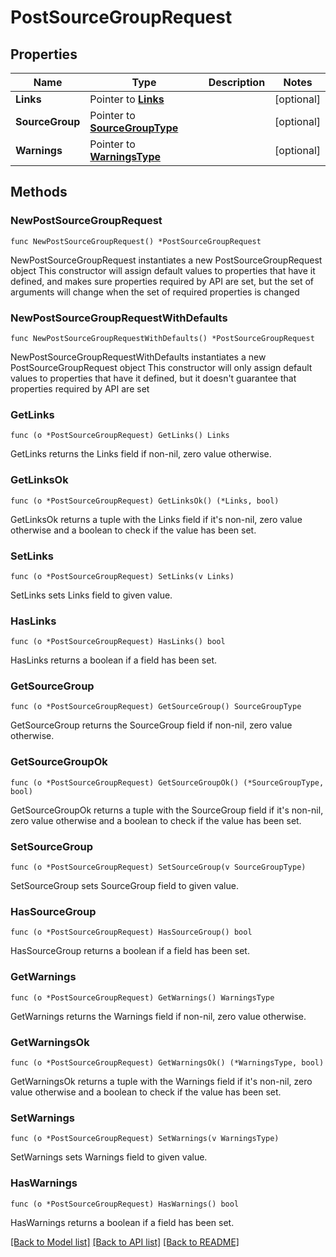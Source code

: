 # PostSourceGroupRequest

## Properties

Name | Type | Description | Notes
------------ | ------------- | ------------- | -------------
**Links** | Pointer to [**Links**](Links.md) |  | [optional] 
**SourceGroup** | Pointer to [**SourceGroupType**](SourceGroupType.md) |  | [optional] 
**Warnings** | Pointer to [**WarningsType**](WarningsType.md) |  | [optional] 

## Methods

### NewPostSourceGroupRequest

`func NewPostSourceGroupRequest() *PostSourceGroupRequest`

NewPostSourceGroupRequest instantiates a new PostSourceGroupRequest object
This constructor will assign default values to properties that have it defined,
and makes sure properties required by API are set, but the set of arguments
will change when the set of required properties is changed

### NewPostSourceGroupRequestWithDefaults

`func NewPostSourceGroupRequestWithDefaults() *PostSourceGroupRequest`

NewPostSourceGroupRequestWithDefaults instantiates a new PostSourceGroupRequest object
This constructor will only assign default values to properties that have it defined,
but it doesn't guarantee that properties required by API are set

### GetLinks

`func (o *PostSourceGroupRequest) GetLinks() Links`

GetLinks returns the Links field if non-nil, zero value otherwise.

### GetLinksOk

`func (o *PostSourceGroupRequest) GetLinksOk() (*Links, bool)`

GetLinksOk returns a tuple with the Links field if it's non-nil, zero value otherwise
and a boolean to check if the value has been set.

### SetLinks

`func (o *PostSourceGroupRequest) SetLinks(v Links)`

SetLinks sets Links field to given value.

### HasLinks

`func (o *PostSourceGroupRequest) HasLinks() bool`

HasLinks returns a boolean if a field has been set.

### GetSourceGroup

`func (o *PostSourceGroupRequest) GetSourceGroup() SourceGroupType`

GetSourceGroup returns the SourceGroup field if non-nil, zero value otherwise.

### GetSourceGroupOk

`func (o *PostSourceGroupRequest) GetSourceGroupOk() (*SourceGroupType, bool)`

GetSourceGroupOk returns a tuple with the SourceGroup field if it's non-nil, zero value otherwise
and a boolean to check if the value has been set.

### SetSourceGroup

`func (o *PostSourceGroupRequest) SetSourceGroup(v SourceGroupType)`

SetSourceGroup sets SourceGroup field to given value.

### HasSourceGroup

`func (o *PostSourceGroupRequest) HasSourceGroup() bool`

HasSourceGroup returns a boolean if a field has been set.

### GetWarnings

`func (o *PostSourceGroupRequest) GetWarnings() WarningsType`

GetWarnings returns the Warnings field if non-nil, zero value otherwise.

### GetWarningsOk

`func (o *PostSourceGroupRequest) GetWarningsOk() (*WarningsType, bool)`

GetWarningsOk returns a tuple with the Warnings field if it's non-nil, zero value otherwise
and a boolean to check if the value has been set.

### SetWarnings

`func (o *PostSourceGroupRequest) SetWarnings(v WarningsType)`

SetWarnings sets Warnings field to given value.

### HasWarnings

`func (o *PostSourceGroupRequest) HasWarnings() bool`

HasWarnings returns a boolean if a field has been set.


[[Back to Model list]](../README.md#documentation-for-models) [[Back to API list]](../README.md#documentation-for-api-endpoints) [[Back to README]](../README.md)


